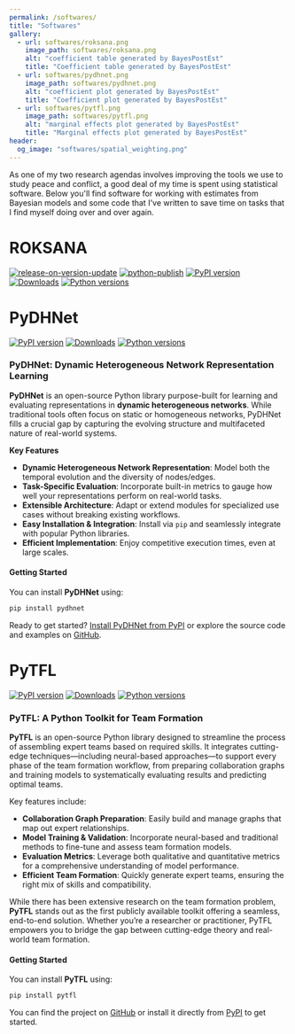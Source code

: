 ```yaml
---
permalink: /softwares/
title: "Softwares"
gallery:
  - url: softwares/roksana.png
    image_path: softwares/roksana.png
    alt: "coefficient table generated by BayesPostEst"
    title: "Coefficient table generated by BayesPostEst"
  - url: softwares/pydhnet.png
    image_path: softwares/pydhnet.png
    alt: "coefficient plot generated by BayesPostEst"
    title: "Coefficient plot generated by BayesPostEst"
  - url: softwares/pytfl.png
    image_path: softwares/pytfl.png
    alt: "marginal effects plot generated by BayesPostEst"
    title: "Marginal effects plot generated by BayesPostEst"
header:
  og_image: "softwares/spatial_weighting.png"
---
```


As one of my two research agendas involves improving the tools we use to study peace and conflict, a good deal of my time is spent using statistical software. Below you'll find software for working with estimates from Bayesian models and some code that I've written to save time on tasks that I find myself doing over and over again.

# ROKSANA

[![release-on-version-update](https://github.com/radinhamidi/roksana/actions/workflows/release-on-version-update.yml/badge.svg)](https://github.com/radinhamidi/roksana/actions/workflows/release-on-version-update.yml)
[![python-publish](https://github.com/radinhamidi/roksana/actions/workflows/python-publish.yml/badge.svg)](https://github.com/radinhamidi/roksana/actions/workflows/python-publish.yml)
[![PyPI version](https://img.shields.io/pypi/v/roksana.svg)](https://pypi.org/project/roksana/)
[![Downloads](https://img.shields.io/pypi/dm/roksana.svg)](https://pypi.org/project/roksana/)
[![Python versions](https://img.shields.io/pypi/pyversions/roksana.svg)](https://pypi.org/project/roksana/)




# PyDHNet

[![PyPI version](https://img.shields.io/pypi/v/pydhnet.svg)](https://pypi.org/project/pydhnet/)
[![Downloads](https://img.shields.io/pypi/dm/pydhnet.svg)](https://pypi.org/project/pydhnet/)
[![Python versions](https://img.shields.io/pypi/pyversions/pydhnet.svg)](https://pypi.org/project/pydhnet/)

### PyDHNet: Dynamic Heterogeneous Network Representation Learning

**PyDHNet** is an open-source Python library purpose-built for learning and evaluating representations in **dynamic heterogeneous networks**. While traditional tools often focus on static or homogeneous networks, PyDHNet fills a crucial gap by capturing the evolving structure and multifaceted nature of real-world systems.

**Key Features**  
- **Dynamic Heterogeneous Network Representation**: Model both the temporal evolution and the diversity of nodes/edges.  
- **Task-Specific Evaluation**: Incorporate built-in metrics to gauge how well your representations perform on real-world tasks.  
- **Extensible Architecture**: Adapt or extend modules for specialized use cases without breaking existing workflows.  
- **Easy Installation & Integration**: Install via `pip` and seamlessly integrate with popular Python libraries.  
- **Efficient Implementation**: Enjoy competitive execution times, even at large scales.

#### Getting Started
You can install **PyDHNet** using:
```r
pip install pydhnet
```

Ready to get started? [Install PyDHNet from PyPI](https://pypi.org/project/pydhnet/) or explore the source code and examples on [GitHub](https://github.com/hoangntc/PyDHNet).


# PyTFL

[![PyPI version](https://img.shields.io/pypi/v/pytfl.svg)](https://pypi.org/project/pytfl/)
[![Downloads](https://img.shields.io/pypi/dm/pytfl.svg)](https://pypi.org/project/pytfl/)
[![Python versions](https://img.shields.io/pypi/pyversions/pytfl.svg)](https://pypi.org/project/pytfl/)

### PyTFL: A Python Toolkit for Team Formation

**PyTFL** is an open-source Python library designed to streamline the process of assembling expert teams based on required skills. It integrates cutting-edge techniques—including neural-based approaches—to support every phase of the team formation workflow, from preparing collaboration graphs and training models to systematically evaluating results and predicting optimal teams.

Key features include:
- **Collaboration Graph Preparation**: Easily build and manage graphs that map out expert relationships.
- **Model Training & Validation**: Incorporate neural-based and traditional methods to fine-tune and assess team formation models.
- **Evaluation Metrics**: Leverage both qualitative and quantitative metrics for a comprehensive understanding of model performance.
- **Efficient Team Formation**: Quickly generate expert teams, ensuring the right mix of skills and compatibility.

While there has been extensive research on the team formation problem, **PyTFL** stands out as the first publicly available toolkit offering a seamless, end-to-end solution. Whether you’re a researcher or practitioner, PyTFL empowers you to bridge the gap between cutting-edge theory and real-world team formation.

#### Getting Started
You can install **PyTFL** using:
```r
pip install pytfl
```

You can find the project on [GitHub](https://github.com/radinhamidi/Team_Formation_Library/) or install it directly from [PyPI](https://pypi.org/project/pytfl/) to get started.



